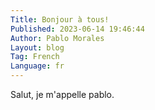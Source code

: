 ```yaml
---
Title: Bonjour à tous!
Published: 2023-06-14 19:46:44
Author: Pablo Morales
Layout: blog
Tag: French
Language: fr
---
```

Salut, je m'appelle pablo.
